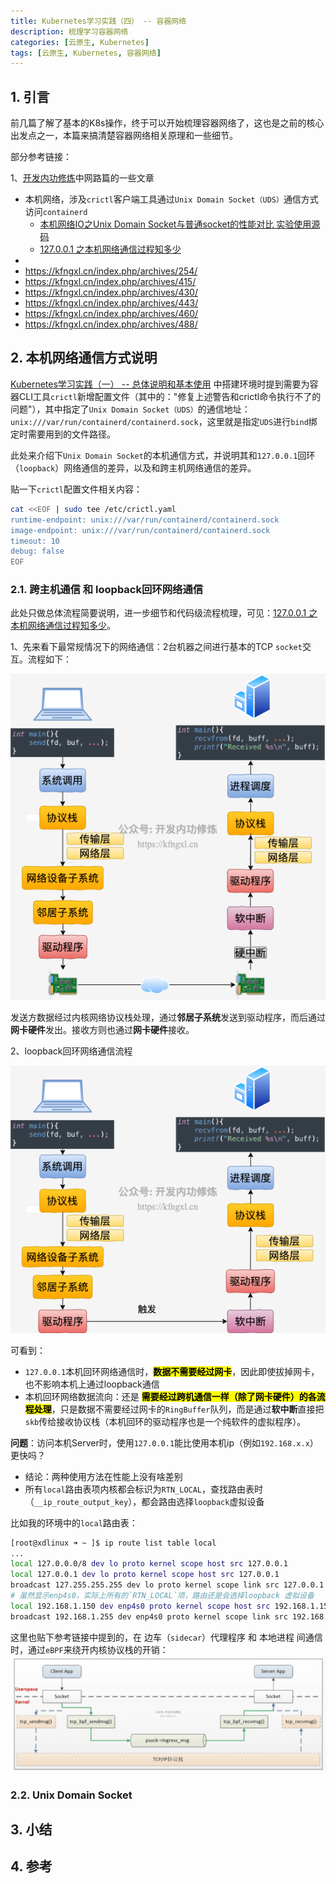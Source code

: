 ```yaml
---
title: Kubernetes学习实践（四） -- 容器网络
description: 梳理学习容器网络
categories: [云原生, Kubernetes]
tags: [云原生, Kubernetes, 容器网络]
---
```



## 1. 引言

前几篇了解了基本的K8s操作，终于可以开始梳理容器网络了，这也是之前的核心出发点之一，本篇来搞清楚容器网络相关原理和一些细节。

部分参考链接：

1、[开发内功修炼](https://kfngxl.cn/index.php)中网路篇的一些文章
* 本机网络，涉及`crictl`客户端工具通过`Unix Domain Socket（UDS）`通信方式访问`containerd`
    * [本机网络IO之Unix Domain Socket与普通socket的性能对比 实验使用源码](https://kfngxl.cn/index.php/archives/211/)
    * [127.0.0.1 之本机网络通信过程知多少](https://kfngxl.cn/index.php/archives/195/)
* 
* https://kfngxl.cn/index.php/archives/254/
* https://kfngxl.cn/index.php/archives/415/
* https://kfngxl.cn/index.php/archives/430/
* https://kfngxl.cn/index.php/archives/443/
* https://kfngxl.cn/index.php/archives/460/
* https://kfngxl.cn/index.php/archives/488/

## 2. 本机网络通信方式说明

[Kubernetes学习实践（一） -- 总体说明和基本使用](https://xiaodongq.github.io/2025/07/13/kubernetes-overview/) 中搭建环境时提到需要为容器CLI工具`crictl`新增配置文件（其中的："修复上述警告和crictl命令执行不了的问题"），其中指定了`Unix Domain Socket（UDS）`的通信地址：`unix:///var/run/containerd/containerd.sock`，这里就是指定`UDS`进行`bind`绑定时需要用到的文件路径。

此处来介绍下`Unix Domain Socket`的本机通信方式，并说明其和`127.0.0.1`回环（`loopback`）网络通信的差异，以及和跨主机网络通信的差异。

贴一下`crictl`配置文件相关内容：
```sh
cat <<EOF | sudo tee /etc/crictl.yaml
runtime-endpoint: unix:///var/run/containerd/containerd.sock
image-endpoint: unix:///var/run/containerd/containerd.sock
timeout: 10
debug: false
EOF
```

### 2.1. 跨主机通信 和 loopback回环网络通信

此处只做总体流程简要说明，进一步细节和代码级流程梳理，可见：[127.0.0.1 之本机网络通信过程知多少](https://kfngxl.cn/index.php/archives/195/)。

1、先来看下最常规情况下的网络通信：2台机器之间进行基本的TCP `socket`交互。流程如下：

![network-process-cross-host](/images/network-process-cross-host.png)

发送方数据经过内核网络协议栈处理，通过**邻居子系统**发送到驱动程序，而后通过**网卡硬件**发出。接收方则也通过**网卡硬件**接收。

2、loopback回环网络通信流程

![network-process-loopback](/images/network-process-loopback.png)

可看到：
* `127.0.0.1`本机回环网络通信时，**<mark>数据不需要经过网卡</mark>**，因此即使拔掉网卡，也不影响本机上通过loopback通信
* 本机回环网络数据流向：还是 **<mark>需要经过跨机通信一样（除了网卡硬件）的各流程处理</mark>**，只是数据不需要经过网卡的`RingBuffer`队列，而是通过**软中断**直接把`skb`传给接收协议栈（本机回环的驱动程序也是一个纯软件的虚拟程序）。

**问题**：访问本机Server时，使用`127.0.0.1​`能比使用本机ip（例如`192.168.x.x`）更快吗？
* 结论：两种使用方法在性能上没有啥差别
* 所有`local`路由表项内核都会标识为`RTN_LOCAL`，查找路由表时（`__ip_route_output_key`），都会路由选择`loopback`虚拟设备

比如我的环境中的`local`路由表：
```sh
[root@xdlinux ➜ ~ ]$ ip route list table local
...
local 127.0.0.0/8 dev lo proto kernel scope host src 127.0.0.1 
local 127.0.0.1 dev lo proto kernel scope host src 127.0.0.1 
broadcast 127.255.255.255 dev lo proto kernel scope link src 127.0.0.1 
# 虽然显示enp4s0，实际上所有的`RTN_LOCAL`项，路由还是会选择loopback 虚拟设备
local 192.168.1.150 dev enp4s0 proto kernel scope host src 192.168.1.150 
broadcast 192.168.1.255 dev enp4s0 proto kernel scope link src 192.168.1.150 
```

这里也贴下参考链接中提到的，在 边车（`sidecar`）代理程序 和 本地进程 间通信时，通过`eBPF`来绕开内核协议栈的开销：  
![ebpf-sidecar](/images/network-process-ebpf-sidecar.png)

### 2.2. Unix Domain Socket



## 3. 小结


## 4. 参考
